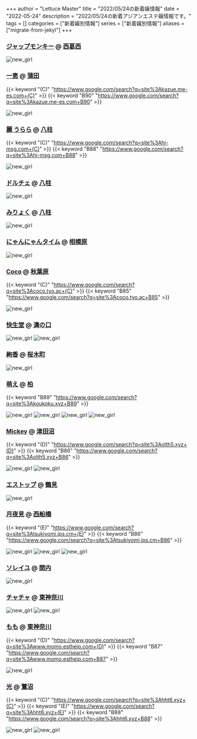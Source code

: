 +++
author = "Lettuce Master"
title = "2022/05/24の新着嬢情報"
date = "2022-05-24"
description = "2022/05/24の新着アジアンエステ嬢情報です。"
tags = []
categories = ["新着嬢別情報"]
series = ["新着嬢別情報"]
aliases = ["migrate-from-jekyl"]
+++
### [ジャップモンキー](https://deep-purple.jpn.vin/) @ [西葛西](/post/nishikasai)


![new_girl](https://deep-purple.jpn.vin/photos/sites/34/2022/05/2022052323341222.jpg_300X450.jpg)
### [一恵](http://kazue.me-es.com/) @ [蒲田](/post/kamata)
{{< keyword "(C)" "https://www.google.com/search?q=site%3Akazue.me-es.com+(C)" >}} {{< keyword "B90" "https://www.google.com/search?q=site%3Akazue.me-es.com+B90" >}} 

![new_girl](https://i.imgur.com/C1daTJ2.jpeg)
### [麗 うらら](http://hi-msg.com/urara777/) @ [八柱](/post/yabashira)
{{< keyword "(C)" "https://www.google.com/search?q=site%3Ahi-msg.com+(C)" >}} {{< keyword "B88" "https://www.google.com/search?q=site%3Ahi-msg.com+B88" >}} 

![new_girl](https://i.imgur.com/THYSBhk.jpeg)
### [ドルチェ](https://dolce.oks.bz/) @ [八柱](/post/yabashira)


![new_girl](https://dolce.oks.bz/photos/sites/52/2022/04/2022040410243593.jpg_300X450.jpg)
### [みりょく](http://hfmn16.xyz/) @ [八柱](/post/yabashira)


![new_girl](https://i.imgur.com/wt3AklR.jpeg)
### [にゃんにゃんタイム](https://nyan-nyan.navi.mn/) @ [相模原](/post/sagamihara)


![new_girl](https://nyan-nyan.navi.mn/photos/202205/22052311313y243.jpeg)
### [Coco](https://coco.tyo.ac/) @ [秋葉原](/post/akihabara)
{{< keyword "(C)" "https://www.google.com/search?q=site%3Acoco.tyo.ac+(C)" >}} {{< keyword "B85" "https://www.google.com/search?q=site%3Acoco.tyo.ac+B85" >}} 

![new_girl](https://coco.tyo.ac/photos/sites/95/2022/05/2022052401230190.jpg_302X404.jpg)
### [快生堂](http://hfml20.xyz/) @ [溝の口](/post/mizonoguchi)


![new_girl](https://i.imgur.com/rG54jxX.jpeg)
![new_girl](https://i.imgur.com/1qXLQeY.jpeg)
### [絢香](http://s-ayaka.work/) @ [桜木町](/post/sakuragicho)


![new_girl](https://i.imgur.com/QsoNzS5.png)
### [萌え](http://koukoku.xyz/moe/) @ [柏](/post/kashiwa)
{{< keyword "B89" "https://www.google.com/search?q=site%3Akoukoku.xyz+B89" >}} 

![new_girl](https://i.imgur.com/ViEa8m6.png)
![new_girl](https://i.imgur.com/z1UsMKi.jpeg)
![new_girl](https://i.imgur.com/qkYaDqf.png)
![new_girl](https://i.imgur.com/S0va0NJ.png)
### [Mickey](http://olth5.xyz/) @ [津田沼](/post/tsudanuma)
{{< keyword "(D)" "https://www.google.com/search?q=site%3Aolth5.xyz+(D)" >}} {{< keyword "B86" "https://www.google.com/search?q=site%3Aolth5.xyz+B86" >}} 

![new_girl](https://i.imgur.com/zxzkXif.jpeg)
![new_girl](https://i.imgur.com/AeGR72E.jpeg)
### [エストップ](http://estop.mensest.work/) @ [鶴見](/post/tsurumi)


![new_girl](https://i.imgur.com/5vg2d3x.jpeg)
### [月夜見](https://tsukiyomi.jps.cm/) @ [西船橋](/post/nishifunabashi)
{{< keyword "(E)" "https://www.google.com/search?q=site%3Atsukiyomi.jps.cm+(E)" >}} {{< keyword "B86" "https://www.google.com/search?q=site%3Atsukiyomi.jps.cm+B86" >}} 

![new_girl](https://tsukiyomi.jps.cm/photos/sites/47/2022/05/2022051806522860.jpg)
![new_girl](https://tsukiyomi.jps.cm/photos/sites/47/2022/05/2022052303181893.jpg)
![new_girl](https://tsukiyomi.jps.cm/photos/sites/47/2022/05/2022052303181893.jpg_300X400.jpg)
### [ソレイユ](http://soleil.msa.jp/) @ [関内](/post/kannai)


![new_girl](https://i.imgur.com/cNM8PNc.jpeg)
### [チャチャ](https://e-chacha.net/) @ [東神奈川](/post/higashikanagawa)


![new_girl](https://e-chacha.net/images/st/st_yuyu1.jpg)
![new_girl](https://e-chacha.net/images/st/st_yuyu2.jpg)
### [もも](http://www.momo.esthejp.com/) @ [東神奈川](/post/higashikanagawa)
{{< keyword "(D)" "https://www.google.com/search?q=site%3Awww.momo.esthejp.com+(D)" >}} {{< keyword "B87" "https://www.google.com/search?q=site%3Awww.momo.esthejp.com+B87" >}} 

![new_girl](https://i.imgur.com/AcG6zWI.jpeg)
### [光](http://hht6.xyz/) @ [鷺沼](/post/saginuma)
{{< keyword "(C)" "https://www.google.com/search?q=site%3Ahht6.xyz+(C)" >}} {{< keyword "(E)" "https://www.google.com/search?q=site%3Ahht6.xyz+(E)" >}} {{< keyword "B88" "https://www.google.com/search?q=site%3Ahht6.xyz+B88" >}} 

![new_girl](https://i.imgur.com/Zl8HqTC.jpeg)
![new_girl](https://i.imgur.com/qcggX1F.jpeg)
